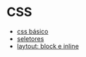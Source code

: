# CSS

- [css básico](CSS-basico.md)
- [seletores](CSS-seletores.md)
- [laytout: block e inline](CSS-block-inline.md)